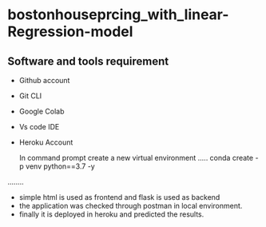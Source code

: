 # bostonhouseprcing_with_linear-Regression-model

## Software and tools requirement

- Github account
- Git CLI
- Google Colab
- Vs code IDE
- Heroku Account

  In command prompt create a new virtual environment
  .....
  conda create -p venv python==3.7 -y

........
- simple html is used as frontend and flask is used as backend
- the application was checked through postman in local environment.
- finally it is deployed in heroku and predicted the results.
